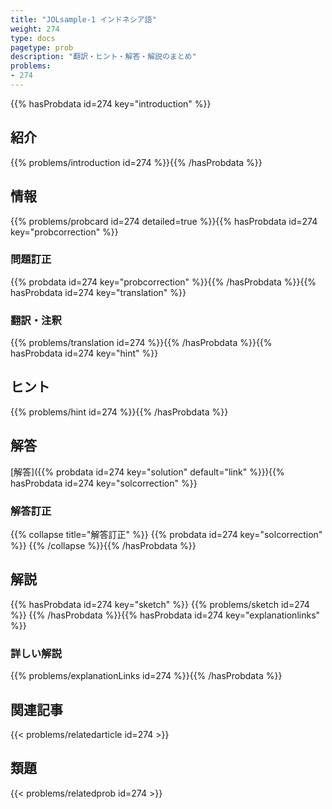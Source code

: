 ```yaml
---
title: "JOLsample-1 インドネシア語"
weight: 274
type: docs
pagetype: prob
description: "翻訳・ヒント・解答・解説のまとめ"
problems: 
- 274
---
```


{{% hasProbdata id=274 key="introduction" %}}

## 紹介

{{% problems/introduction id=274 %}}{{% /hasProbdata %}}

## 情報

{{% problems/probcard id=274 detailed=true %}}{{% hasProbdata id=274 key="probcorrection" %}}

### 問題訂正

{{% probdata id=274 key="probcorrection" %}}{{% /hasProbdata %}}{{% hasProbdata id=274 key="translation" %}}

### 翻訳・注釈

{{% problems/translation id=274 %}}{{% /hasProbdata %}}{{% hasProbdata id=274 key="hint" %}}

## ヒント

{{% problems/hint id=274 %}}{{% /hasProbdata %}}

## 解答

[解答]({{% probdata id=274 key="solution" default="link" %}}){{% hasProbdata id=274 key="solcorrection" %}}

### 解答訂正

{{% collapse title="解答訂正" %}}
{{% probdata id=274 key="solcorrection" %}}
{{% /collapse %}}{{% /hasProbdata %}}

## 解説

{{% hasProbdata id=274 key="sketch" %}}
{{% problems/sketch id=274 %}}
{{% /hasProbdata %}}{{% hasProbdata id=274 key="explanationlinks" %}}

### 詳しい解説

{{% problems/explanationLinks id=274 %}}{{% /hasProbdata %}}

## 関連記事

{{< problems/relatedarticle id=274 >}}

## 類題

{{< problems/relatedprob id=274 >}}
